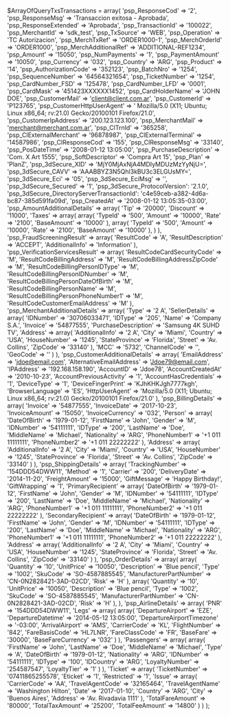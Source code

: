 $ArrayOfQueryTxsTransactions = array(
    'psp_ResponseCod' => '2',
    'psp_ResponseMsg' => 'Transaccion exitosa - Aprobada',
    'psp_ResponseExtended' => 'Aprobada',
    'psp_TransactionId' => '100022',
    'psp_MerchantId' => 'sdk_test',
    'psp_TxSource' => 'WEB',
    'psp_Operation' => 'TC  Autorizacion',
    'psp_MerchTxRef' => 'ORDER1000-1',
    'psp_MerchOrderId' => 'ORDER1000',
    'psp_MerchAdditionalRef' => 'ADDITIONAL-REF1234',
    'psp_Amount' => '15050',
    'psp_NumPayments' => '1',
    'psp_PaymentAmount' => '10050',
    'psp_Currency' => '032',
    'psp_Country' => 'ARG',
    'psp_Product' => '14',
    'psp_AuthorizationCode' => '352123',
    'psp_BatchNro' => '1254',
    'psp_SequenceNumber' => '64564321654',
    'psp_TicketNumber' => '1254',
    'psp_CardNumber_FSD' => '125478',
    'psp_CardNumber_LFD' => '0001',
    'psp_CardMask' => '451423XXXXXX1452',
    'psp_CardHolderName' => 'JOHN DOE',
    'psp_CustomerMail' => 'client@client.com.ar',
    'psp_CustomerId' => 'P123765',
    'psp_CustomerHttpUserAgent' => ' Mozilla/5.0 (X11; Ubuntu; Linux x86_64; rv:21.0) Gecko/20100101 Firefox/21.0',
    'psp_CustomerIpAddress' => '200.123.123.100',
    'psp_MerchantMail' => 'merchant@merchant.com.ar',
    'psp_ClTrnId' => '365258',
    'psp_ClExternalMerchant' => '96878987',
    'psp_ClExternalTerminal' => '14587986',
    'psp_ClResponseCod' => '155',
    'psp_ClResponseMsg' => '33140',
    'psp_PosDateTime' => '2008-01-12 13:05:00',
    'psp_PurchaseDescription' => 'Com. X Art 1555',
    'psp_SoftDescriptor' => 'Compra Art 15',
    'psp_Plan' => 'PlanZ',
    'psp_3dSecure_XID' => 'MjY0MjAxNjA4MDIyMDUzMzYyNjU=',
    'psp_3dSecure_CAVV' => 'AAABBYZ3N5Qhl3kBU3c3ELGUsMY=',
    'psp_3dSecure_Eci' => '05',
    'psp_3dSecure_EciMsg' => '',
    'psp_3dSecure_Secured' => '1',
    'psp_3dSecure_ProtocolVersion': '2.1.0', 
    'psp_3dSecure_DirectoryServerTransactionId': 'c4e59ceb-a382-4d6a-bc87-385d591fa09d',
    'psp_CreatedAt' => '2008-01-12 13:05:35-03:00',
    'psp_AmountAdditionalDetails' => array(
        'Tip' => '20000',
        'Discount' => '11000',
        'Taxes' => array(
            array(
                'TypeId' => '500',
                'Amount' => '10000',
                'Rate' => '2100',
                'BaseAmount' => '10000'
            ),
            array(
                'TypeId' => '500',
                'Amount' => '10000',
                'Rate' => '2100',
                'BaseAmount' => '10000'
            ),
        )
    ),
    'psp_FraudScreeningResult' => array(
        'ResultCode' => 'A',
        'ResultDescription' => 'ACCEPT',
        'AdditionalInfo' => 'Information'
    ),
    'psp_VerificationServicesResult' => array(
        'ResultCodeCardSecurityCode' => 'M',
        'ResultCodeBillingAddress' => 'M',
        'ResultCodeBillingAddressZipCode' => 'M',
        'ResultCodeBillingPersonIDType' => 'M',
        'ResultCodeBillingPersonIDNumber' => 'M',
        'ResultCodeBillingPersonDateOfBirth' => 'M',
        'ResultCodeBillingPersonName' => 'M',
        'ResultCodeBillingPersonPhoneNumber1' => 'M',
        'ResultCodeCustomerEmailAddress' => 'M'
    ),
    'psp_MerchantAdditionalDetails' => array(
        'Type' => '2 A',
        'SellerDetails' => array(
            'IDNumber' => '30706033471',
            'IDType' => '205',
            'Name' => 'Company S.A.',
            'Invoice' => '54877555',
            'PurchaseDescription' => 'Samsung 4K SUHD TV',
            'Address' => array(
                'AdditionalInfo' => '2 A',
                'City' => 'Miami',
                'Country' => 'USA',
                'HouseNumber' => '1245',
                'StateProvince' => 'Florida',
                'Street' => 'Av. Collins',
                'ZipCode' => '33140'
                    ),
            'MCC' => '5732',
            'ChannelCode' => '',
            'GeoCode' => ''
            )
    ),
    'psp_CustomerAdditionalDetails' => array(
        'EmailAddress' => 'jdoe@email.com',
        'AlternativeEmailAddress' => 'Jdoe79@email.com',
        'IPAddress' => '192.168.158.190',
        'AccountID' => 'Jdoe78',
        'AccountCreatedAt' => '2010-10-23',
        'AccountPreviousActivity' => '1',
        'AccountHasCredentials' => '1',
        'DeviceType' => '1',
        'DeviceFingerPrint' => 'KJhKHKJgh7777kgh',
        'BrowserLanguage' => 'ES',
        'HttpUserAgent' => 'Mozilla/5.0 (X11; Ubuntu; Linux x86_64; rv:21.0) Gecko/20100101 Firefox/21.0'
    ),
    'psp_BillingDetails' => array(
        'Invoice' => '54877555',
        'InvoiceDate' => '2017-10-23',
        'InvoiceAmount' => '15050',
        'InvoiceCurrency' => '032',
        'Person' => array(
            'DateOfBirth' => '1979-01-12',
            'FirstName' => 'John',
            'Gender' => 'M',
            'IDNumber' => '54111111',
            'IDType' => '200',
            'LastName' => 'Doe',
            'MiddleName' => 'Michael',
            'Nationality' => 'ARG',
            'PhoneNumber1' => '+1 011 11111111',
            'PhoneNumber2' => '+1 011 22222222'
            ),
        'Address' => array(
            'AdditionalInfo' => '2 A',
            'City' => 'Miami',
            'Country' => 'USA',
            'HouseNumber' => '1245',
            'StateProvince' => 'Florida',
            'Street' => 'Av. Collins',
            'ZipCode' => '33140'
            )
    ),
    'psp_ShippingDetails' => array(
        'TrackingNumber' => '154DDD54DWW11',
        'Method' => '1',
        'Carrier' => '200',
        'DeliveryDate' => '2014-11-20',
        'FreightAmount' => '15000',
        'GiftMessage' => 'Happy Birthday!',
        'GiftWrapping' => '1',
        'PrimaryRecipient' => array(
            'DateOfBirth' => '1979-01-12',
            'FirstName' => 'John',
            'Gender' => 'M',
            'IDNumber' => '54111111',
            'IDType' => '200',
            'LastName' => 'Doe',
            'MiddleName' => 'Michael',
            'Nationality' => 'ARG',
            'PhoneNumber1' => '+1 011 11111111',
            'PhoneNumber2' => '+1 011 22222222'
            ),
        'SecondaryRecipient' => array(
            'DateOfBirth' => '1979-01-12',
            'FirstName' => 'John',
            'Gender' => 'M',
            'IDNumber' => '54111111',
            'IDType' => '200',
            'LastName' => 'Doe',
            'MiddleName' => 'Michael',
            'Nationality' => 'ARG',
            'PhoneNumber1' => '+1 011 11111111',
            'PhoneNumber2' => '+1 011 22222222'
            ),
        'Address' => array(
            'AdditionalInfo' => '2 A',
            'City' => 'Miami',
            'Country' => 'USA',
            'HouseNumber' => '1245',
            'StateProvince' => 'Florida',
            'Street' => 'Av. Collins',
            'ZipCode' => '33140'
            )
    ),
    'psp_OrderDetails' => array(
        array(
            'Quantity' => '10',
            'UnitPrice' => '10050',
            'Description' => 'Blue pencil',
            'Type' => '1002',
            'SkuCode' => 'SO-4587885545',
            'ManufacturerPartNumber' => 'CN-0N2828421-3AD-02CD',
            'Risk' => 'H'
        ),
        array(
            'Quantity' => '10',
            'UnitPrice' => '10050',
            'Description' => 'Blue pencil',
            'Type' => '1002',
            'SkuCode' => 'SO-4587885545',
            'ManufacturerPartNumber' => 'CN-0N2828421-3AD-02CD',
            'Risk' => 'H'
        ),
    ),
    'psp_AirlineDetails' => array(
        'PNR' => '154DDD54DWW11',
        'Legs' => array(
            array(
                'DepartureAirport' => 'EZE',
                'DepartureDatetime' => '2014-05-12 13:05:00',
                'DepartureAirportTimezone' => '-03:00',
                'ArrivalAirport' => 'AMS',
                'CarrierCode' => 'KL',
                'FlightNumber' => '842',
                'FareBasisCode' => 'HL7LNR',
                'FareClassCode' => 'FR',
                'BaseFare' => '30000',
                'BaseFareCurrency' => '032'
            )
        ),
        'Passengers' => array(
            array(
                'FirstName' => 'John',
                'LastName' => 'Doe',
                'MiddleName' => 'Michael',
                'Type' => 'A',
                'DateOfBirth' => '1979-01-12',
                'Nationality' => 'ARG',
                'IDNumber' => '54111111',
                'IDType' => '100',
                'IDCountry' => 'ARG',
                'LoyaltyNumber' => '254587547',
                'LoyaltyTier' => '1'
            )
        ),
        'Ticket' => array(
            'TicketNumber' => '07411865255578',
            'Eticket' => '1',
            'Restricted' => '1',
            'Issue' => array(
                'CarrierCode' => 'AA',
                'TravelAgentCode' => '32165464',
                'TravelAgentName' => 'Washington Hilton',
                'Date' => '2017-01-10',
                'Country' => 'ARG',
                'City' => 'Buenos Aires',
                'Address' => 'Av. Rivadavia 1111'
                    ),
            'TotalFareAmount' => '80000',
            'TotalTaxAmount' => '25200',
            'TotalFeeAmount' => '14800'
            )
    )
);